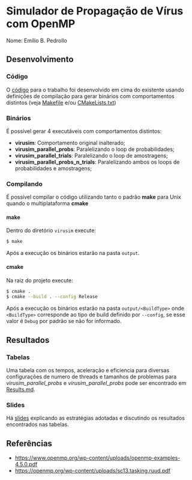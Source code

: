 # Simulador de Propagação de Vírus com OpenMP

Nome: Emílio B. Pedrollo

## Desenvolvimento

### Código
    
O [código] para o trabalho foi desenvolvido em cima do existente usando definições de compilação
para gerar binários com comportamentos distintos (veja [Makefile] e/ou [CMakeLists.txt])

### Binários

É possível gerar 4 executáveis com comportamentos distintos:

 * **virusim**: Comportamento original inalterado;
 * **virusim_parallel_probs**: Paralelizando o loop de probabilidades;
 * **virusim_parallel_trials**: Paralelizando o loop de amostragens;
 * **virusim_parallel_probs_n_trials**: Paralelizando ambos os loops de probabilidades e amostragens;
 
### Compilando

É possível compilar o código utilizando tanto o padrão **make** para Unix quando o multiplataforma **cmake**

#### make

Dentro do diretório `virusim` execute:

```bash
$ make
```

Após a execução os binários estarão na pasta `output`.

#### cmake

Na raiz do projeto execute:

```bash
$ cmake .
$ cmake --build . --config Release
```

Após a execução os binários estarão na pasta `output/<BuildType>` onde `<BuildType>` corresponde ao tipo de 
build definido por `--config`, se esse valor é `Debug` por padrão se não for informado.
 
## Resultados

### Tabelas

Uma tabela com os tempos, aceleração e eficiencia para diversas configurações de numero de threads 
e tamanhos de problemas para _virusim_parallel_probs_ e _virusim_parallel_probs_ pode ser encontrado
em [Results.md]. 

### Slides

Há [slides] explicando as estratégias adotadas e discutindo os resultados encontrados nas tabelas.

## Referências

 * https://www.openmp.org/wp-content/uploads/openmp-examples-4.5.0.pdf
 * https://openmp.org/wp-content/uploads/sc13.tasking.ruud.pdf
 
[código]: virusim/virusim.cpp
[Makefile]: virusim/Makefile
[CMakeLists.txt]: CMakeLists.txt
[Results.md]: RESULTS.md
[slides]: Slides.pptx